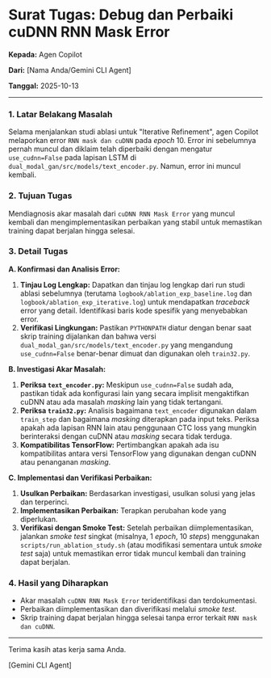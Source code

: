 # Surat Tugas: Debug dan Perbaiki cuDNN RNN Mask Error

**Kepada:** Agen Copilot

**Dari:** [Nama Anda/Gemini CLI Agent]

**Tanggal:** 2025-10-13

---

### 1. Latar Belakang Masalah

Selama menjalankan studi ablasi untuk "Iterative Refinement", agen Copilot melaporkan error `RNN mask dan cuDNN` pada *epoch* 10. Error ini sebelumnya pernah muncul dan diklaim telah diperbaiki dengan mengatur `use_cudnn=False` pada lapisan LSTM di `dual_modal_gan/src/models/text_encoder.py`. Namun, error ini muncul kembali.

### 2. Tujuan Tugas

Mendiagnosis akar masalah dari `cuDNN RNN Mask Error` yang muncul kembali dan mengimplementasikan perbaikan yang stabil untuk memastikan training dapat berjalan hingga selesai.

### 3. Detail Tugas

**A. Konfirmasi dan Analisis Error:**

1.  **Tinjau Log Lengkap:** Dapatkan dan tinjau log lengkap dari run studi ablasi sebelumnya (terutama `logbook/ablation_exp_baseline.log` dan `logbook/ablation_exp_iterative.log`) untuk mendapatkan *traceback* error yang detail. Identifikasi baris kode spesifik yang menyebabkan error.
2.  **Verifikasi Lingkungan:** Pastikan `PYTHONPATH` diatur dengan benar saat skrip training dijalankan dan bahwa versi `dual_modal_gan/src/models/text_encoder.py` yang mengandung `use_cudnn=False` benar-benar dimuat dan digunakan oleh `train32.py`.

**B. Investigasi Akar Masalah:**

1.  **Periksa `text_encoder.py`:** Meskipun `use_cudnn=False` sudah ada, pastikan tidak ada konfigurasi lain yang secara implisit mengaktifkan cuDNN atau ada masalah *masking* lain yang tidak tertangani.
2.  **Periksa `train32.py`:** Analisis bagaimana `text_encoder` digunakan dalam `train_step` dan bagaimana *masking* diterapkan pada input teks. Periksa apakah ada lapisan RNN lain atau penggunaan CTC loss yang mungkin berinteraksi dengan cuDNN atau *masking* secara tidak terduga.
3.  **Kompatibilitas TensorFlow:** Pertimbangkan apakah ada isu kompatibilitas antara versi TensorFlow yang digunakan dengan cuDNN atau penanganan *masking*.

**C. Implementasi dan Verifikasi Perbaikan:**

1.  **Usulkan Perbaikan:** Berdasarkan investigasi, usulkan solusi yang jelas dan terperinci.
2.  **Implementasikan Perbaikan:** Terapkan perubahan kode yang diperlukan.
3.  **Verifikasi dengan Smoke Test:** Setelah perbaikan diimplementasikan, jalankan *smoke test* singkat (misalnya, 1 *epoch*, 10 *steps*) menggunakan `scripts/run_ablation_study.sh` (atau modifikasi sementara untuk *smoke test* saja) untuk memastikan error tidak muncul kembali dan training dapat berjalan.

### 4. Hasil yang Diharapkan

*   Akar masalah `cuDNN RNN Mask Error` teridentifikasi dan terdokumentasi.
*   Perbaikan diimplementasikan dan diverifikasi melalui *smoke test*.
*   Skrip training dapat berjalan hingga selesai tanpa error terkait `RNN mask dan cuDNN`.

---

Terima kasih atas kerja sama Anda.

[Gemini CLI Agent]